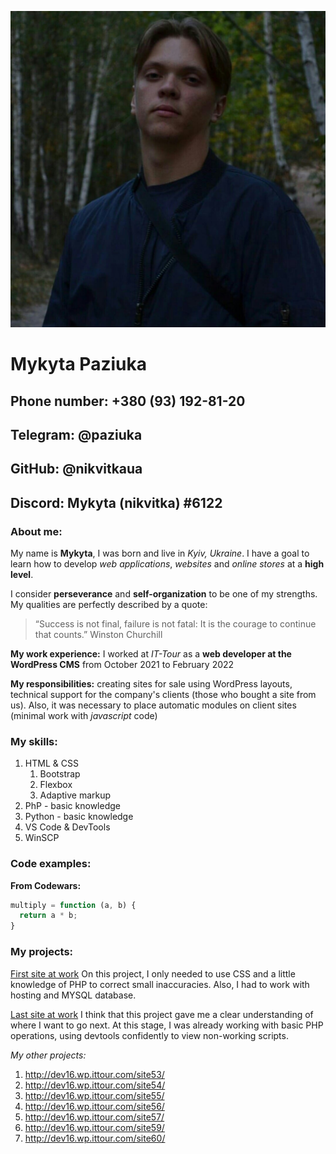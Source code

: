 ![my photo](img/my_photo.jpg)

# Mykyta Paziuka

## Phone number: +380 (93) 192-81-20
## Telegram: @paziuka
## GitHub: @nikvitkaua
## Discord: Mykyta (nikvitka) #6122

### About me:
My name is __Mykyta__, I was born and live in _Kyiv, Ukraine_. I have a goal to learn how to develop *web applications*, *websites* and *online stores* at a **high level**.

I consider **perseverance** and **self-organization** to be one of my strengths. My qualities are perfectly described by a quote:
> “Success is not final, failure is not fatal: It is the courage to continue that counts.”
> Winston Churchill

**My work experience:**
I worked at *IT-Tour* as a **web developer at the WordPress CMS** from October 2021 to February 2022

**My responsibilities:** creating sites for sale using WordPress layouts, technical support for the company's clients (those who bought a site from us). Also, it was necessary to place automatic modules on client sites (minimal work with *javascript* code)

### My skills:
1. HTML & CSS
    1. Bootstrap
    2. Flexbox
    3. Adaptive markup
2. PhP - basic knowledge
3. Python - basic knowledge
4. VS Code & DevTools
5. WinSCP

### Code examples:
**From Codewars:**
```javascript
multiply = function (a, b) {
  return a * b;
}
```

### My projects:
[First site at work](http://dev16.wp.ittour.com/site52/)
On this project, I only needed to use CSS and a little knowledge of PHP to correct small inaccuracies. Also, I had to work with hosting and MYSQL database. 

[Last site at work](http://dev16.wp.ittour.com/site58/)
I think that this project gave me a clear understanding of where I want to go next. At this stage, I was already working with basic PHP operations, using devtools confidently to view non-working scripts.

*My other projects:*
1. http://dev16.wp.ittour.com/site53/
2. http://dev16.wp.ittour.com/site54/
3. http://dev16.wp.ittour.com/site55/
4. http://dev16.wp.ittour.com/site56/
5. http://dev16.wp.ittour.com/site57/
6. http://dev16.wp.ittour.com/site59/
7. http://dev16.wp.ittour.com/site60/
